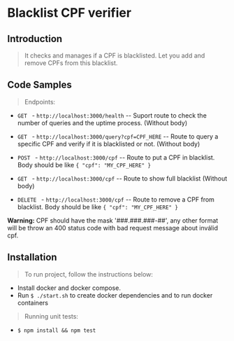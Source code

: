 # Blacklist CPF verifier

## Introduction

> It checks and manages if a CPF is blacklisted. Let you add and remove CPFs from this blacklist.

## Code Samples

> Endpoints:

* ``GET `` - ``http://localhost:3000/health``
-- Suport route to check the number of queries and the uptime process. (Without body)

* ``GET `` - ``http://localhost:3000/query?cpf=CPF_HERE``
-- Route to query a specific CPF and verify if it is blacklisted or not. (Without body)

* ``POST `` - ``http://localhost:3000/cpf``
-- Route to put a CPF in blacklist. Body should be like ``{ "cpf": "MY_CPF_HERE" }``

* ``GET `` - ``http://localhost:3000/cpf``
-- Route to show full blacklist (Without body)

* ``DELETE `` - ``http://localhost:3000/cpf``
-- Route to remove a CPF from blacklist. Body should be like ``{ "cpf": "MY_CPF_HERE" }``

**Warning:** CPF should have the mask '###.###.###-##', any other format will be throw an 400 status code with bad request message about inválid cpf.

## Installation

> To run project, follow the instructions below:

* Install docker and docker compose.
* Run ``$ ./start.sh`` to create docker dependencies and to run docker containers

> Running unit tests:
* ``$ npm install && npm test``
